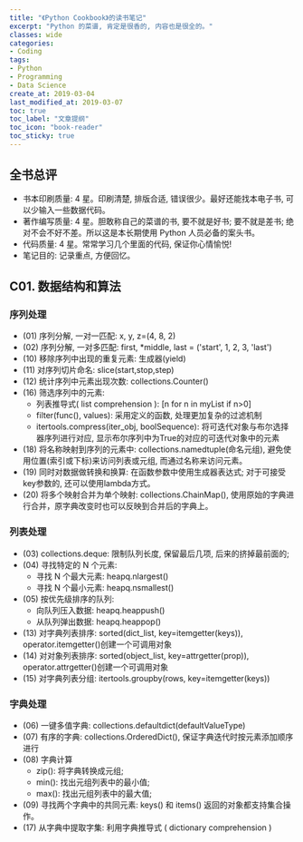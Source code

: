 ```yaml
---
title: "《Python Cookbook》的读书笔记"
excerpt: "Python 的菜谱, 肯定是很香的, 内容也是很全的。"
classes: wide
categories:
- Coding
tags:
- Python
- Programming
- Data Science
create_at: 2019-03-04
last_modified_at: 2019-03-07
toc: true
toc_label: "文章提纲"
toc_icon: "book-reader"
toc_sticky: true
---
```

## 全书总评
* 书本印刷质量: 4 星。印刷清楚, 排版合适, 错误很少。最好还能找本电子书, 可以少输入一些数据代码。
* 著作编写质量: 4 星。胆敢称自己的菜谱的书, 要不就是好书; 要不就是差书; 绝对不会不好不差。所以这是本长期使用 Python 人员必备的案头书。
* 代码质量: 4 星。常常学习几个里面的代码, 保证你心情愉悦! 
* 笔记目的: 记录重点, 方便回忆。

## C01. 数据结构和算法
### 序列处理
* (01) 序列分解, 一对一匹配: x, y, z=(4, 8, 2)
* (02) 序列分解, 一对多匹配: first, *middle, last = ('start', 1, 2, 3, 'last')
* (10) 移除序列中出现的重复元素: 生成器(yield)
* (11) 对序列切片命名: slice(start,stop,step)
* (12) 统计序列中元素出现次数: collections.Counter()
* (16) 筛选序列中的元素: 
  * 列表推导式( list comprehension ): [n for n in myList if n>0]
  * filter(func(), values): 采用定义的函数, 处理更加复杂的过滤机制
  * itertools.compress(iter_obj, boolSequence): 将可迭代对象与布尔选择器序列进行对应, 显示布尔序列中为True的对应的可迭代对象中的元素
* (18) 将名称映射到序列的元素中: collections.namedtuple(命名元组), 避免使用位置(索引或下标)来访问列表或元组, 而通过名称来访问元素。
* (19) 同时对数据做转换和换算: 在函数参数中使用生成器表达式; 对于可接受key参数的, 还可以使用lambda方式。
* (20) 将多个映射合并为单个映射: collections.ChainMap(), 使用原始的字典进行合并，原字典改变时也可以反映到合并后的字典上。


### 列表处理
* (03) collections.deque: 限制队列长度, 保留最后几项, 后来的挤掉最前面的; 
* (04) 寻找特定的 N 个元素: 
   * 寻找 N 个最大元素: heapq.nlargest()
   * 寻找 N 个最小元素: heapq.nsmallest()
* (05) 按优先级排序的队列: 
   * 向队列压入数据: heapq.heappush()
   * 从队列弹出数据: heapq.heappop()
* (13) 对字典列表排序:  sorted(dict_list, key=itemgetter(keys)),  operator.itemgetter()创建一个可调用对象
* (14) 对对象列表排序:  sorted(object_list, key=attrgetter(prop)), operator.attrgetter()创建一个可调用对象
* (15) 对字典列表分组:  itertools.groupby(rows, key=itemgetter(keys))


### 字典处理
* (06) 一键多值字典: collections.defaultdict(defaultValueType)
* (07) 有序的字典: collections.OrderedDict(), 保证字典迭代时按元素添加顺序进行
* (08) 字典计算
   * zip(): 将字典转换成元组; 
   * min(): 找出元组列表中的最小值; 
   * max(): 找出元组列表中的最大值; 
* (09) 寻找两个字典中的共同元素: keys() 和 items() 返回的对象都支持集合操作。
* (17) 从字典中提取字集: 利用字典推导式 ( dictionary comprehension )
